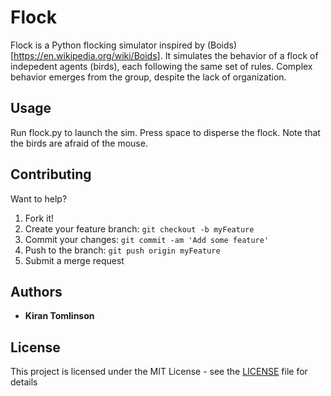 # Flock

Flock is a Python flocking simulator inspired by (Boids)[https://en.wikipedia.org/wiki/Boids].
It simulates the behavior of a flock of indepedent agents (birds), each following
the same set of rules. Complex behavior emerges from the group, despite the lack
of organization.

## Usage

Run flock.py to launch the sim. Press space to disperse the flock. 
Note that the birds are afraid of the mouse.

## Contributing

Want to help?

1. Fork it!
2. Create your feature branch: `git checkout -b myFeature`
3. Commit your changes: `git commit -am 'Add some feature'`
4. Push to the branch: `git push origin myFeature`
5. Submit a merge request

## Authors

* **Kiran Tomlinson**

## License

This project is licensed under the MIT License - see the [LICENSE](LICENSE)
file for details